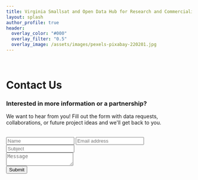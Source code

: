 ```yaml
---
title: Virginia Smallsat and Open Data Hub for Research and Commercialization
layout: splash
author_profile: true
header:
  overlay_color: "#000"
  overlay_filter: "0.5"
  overlay_image: /assets/images/pexels-pixabay-220201.jpg
---
```


<br>
<h1>Contact Us</h1>
<h3>Interested in more information or a partnership?</h3> 
<p>We want to hear from you! Fill out the form with data requests, collaborations, or future project ideas and we'll get back to you.</p>
<br>
<form class="cf">
  <div class="half left cf">
    <input type="text" id="input-name" placeholder="Name">
    <input type="email" id="input-email" placeholder="Email address">
    <input type="text" id="input-subject" placeholder="Subject">
  </div>
  <div class="half right cf">
    <textarea name="message" type="text" id="input-message" placeholder="Message"></textarea>
  </div>  
  <input type="submit" value="Submit" id="input-submit">
</form>
<br>
